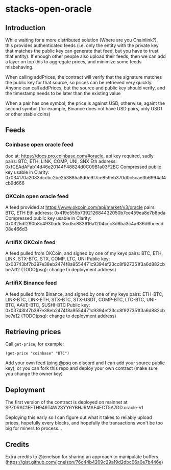 # stacks-open-oracle

## Introduction
While waiting for a more distributed solution (Where are you Chainlink?), this provides authenticated feeds (i.e. only the entity with the private key that matches the public key can generate that feed, but you have to trust that entity).  If enough other people also upload their feeds, then we can add a layer on top this to aggregate prices, and minimize some feeds misbehaving.

When calling addPrices, the contract will verify that the signature matches the public key for that source, so prices can be retrieved very quickly.  Anyone can call addPrices, but the source and public key should verify, and the timestamp needs to be later than the existing value


When a pair has one symbol, the price is against USD, otherwise, againt the second symbol (for example, Binance does not have USD pairs, only USDT or other stable coins)


## Feeds

### Coinbase open oracle feed
doc at: https://docs.pro.coinbase.com/#oracle, api key required, sadly
pairs: BTC, ETH, LINK, COMP, UNI, SNX
Eth address: 0xfCEAdAFab14d46e20144F48824d0C09B1a03F2BC
Compressed public key usable in Clarity: 0x034170a2083dccbc2be253885a8d0e9f7ce859eb370d0c5cae3b6994af4cb9d666

### OKCoin open oracle feed
A feed provided at https://www.okcoin.com/api/market/v3/oracle
pairs: BTC, ETH
Eth address: 0x419c555b739212684432050b7ce459ea8e7b8bda
Compressed public key usable in Clarity: 0x0325df290b8c4930adcf8cd5c883616a1204ccc3d6ba3c4a636d6bcecd08e466d3

### ArtifiX OKCoin feed
A feed pulled from OKCoin, and signed by one of my keys
pairs: BTC, ETH, LINK, STX-BTC, STX, COMP, LTC, UNI
Public key: 0x03743bf7b397e38eb2474f8a9554471c9394ef23cc8f927351f3a6d882cbbe7a12  (TODO(psq): change to deployment address)

### ArtifiX Binance feed
A feed pulled from Binance, and signed by one of my keys
pairs: ETH-BTC, LINK-BTC, LINK-ETH, STX-BTC, STX-USDT, COMP-BTC, LTC-BTC, UNI-BTC, AAVE-BTC, SUSHI-BTC
Public key: 0x03743bf7b397e38eb2474f8a9554471c9394ef23cc8f927351f3a6d882cbbe7a12  (TODO(psq): change to deployment address)

## Retrieving prices
Call `get-price`, for example:
```
(get-price "coinbase" "BTC")
```

Add your own feed (ping @psq on discord and I can add your source public key), or you can fork this repo and deploy your own contract (make sure you change the owner key)

## Deployment
The first version of the contract is deployed on mainnet at SPZ0RAC1EFTH949T4W2SYY6YBHJRMAF4ECT5A7DD.oracle-v1

Deploying this early so I can figure out what it takes to reliably upload prices, hopefully every blocks, and hopefully the transactions won't be too big for miners to process...


## Credits
Extra credits to @jcnelson for sharing an approach to manipulate buffers (https://gist.github.com/jcnelson/76c44b4209c29a19d2dbc06a0e7b446e)
